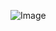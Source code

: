 



![Image](https://github.com/ruchichandra/Belly-Button-Biodiversity/blob/master/BellyButtonBiodiversityDashboard.PNG)

